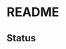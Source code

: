 # README

## Status

<!-- [![Build Status](http://34.122.229.8:8080/buildStatus/icon?job=instavote%2Fvote+pipeline%2Fmaster)](http://34.122.229.8:8080/job/instavote/job/vote%20pipeline/job/master/) -->
